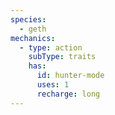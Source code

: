 ```yaml
---
species:
  - geth
mechanics:
  - type: action
    subType: traits
    has:
      id: hunter-mode
      uses: 1
      recharge: long
---
```

